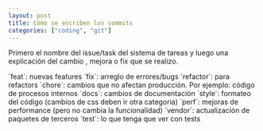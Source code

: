 ```yaml
---
layout: post
title: Cómo se escriben los commits
categories: ["coding", "git"]
---
```


Primero el nombre del issue/task del sistema de tareas y luego<!--more--> una explicación del cambio , mejora o fix que se realizo.

´feat´: nuevas features
´fix´: arreglo de errores/bugs
´refactor´: para refactors
´chore´: cambios que no afectan producción. Por ejemplo: código de procesos internos
´docs´: cambios de documentación
´style´: formateo del código (cambios de css deben ir otra categoria)
´perf´: mejoras de performance (pero no cambia la funcionalidad)
´vendor´: actualización de paquetes de terceros
´test´: lo que tenga que ver con tests
